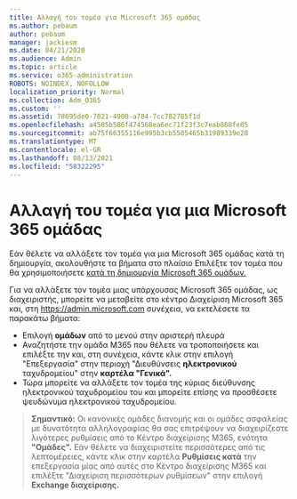 ```yaml
---
title: Αλλαγή του τομέα για Microsoft 365 ομάδας
ms.author: pebaum
author: pebaum
manager: jackiesm
ms.date: 04/21/2020
ms.audience: Admin
ms.topic: article
ms.service: o365-administration
ROBOTS: NOINDEX, NOFOLLOW
localization_priority: Normal
ms.collection: Adm_O365
ms.custom: ''
ms.assetid: 78695de0-7021-4900-a784-7cc782785f1d
ms.openlocfilehash: a4505b586f474568ea6ec71f23f3c7eab868fe05
ms.sourcegitcommit: ab75f66355116e995b3cb5505465b31989339e28
ms.translationtype: MT
ms.contentlocale: el-GR
ms.lasthandoff: 08/13/2021
ms.locfileid: "58322295"
---
```

# <a name="change-the-domain-for-a-microsoft-365-group"></a>Αλλαγή του τομέα για μια Microsoft 365 ομάδας

Εάν θέλετε να αλλάξετε τον τομέα για μια Microsoft 365 ομάδας κατά τη δημιουργία, ακολουθήστε τα βήματα στο πλαίσιο Επιλέξτε τον τομέα που θα χρησιμοποιήσετε [κατά τη δημιουργία Microsoft 365 ομάδων.](https://docs.microsoft.com/microsoft-365/admin/create-groups/choose-domain-to-create-groups)

Για να αλλάξετε τον τομέα μιας υπάρχουσας Microsoft 365 ομάδας, ως διαχειριστής, μπορείτε να μεταβείτε στο κέντρο Διαχείριση Microsoft 365 και, στη https://admin.microsoft.com συνέχεια, να εκτελέσετε τα παρακάτω βήματα:

- Επιλογή **ομάδων** από το μενού στην αριστερή πλευρά
- Αναζητήστε την ομάδα M365 που θέλετε να τροποποιήσετε και επιλέξτε την και, στη συνέχεια, κάντε κλικ στην επιλογή "Επεξεργασία" στην περιοχή "Διευθύνσεις **ηλεκτρονικού** ταχυδρομείου" στην **καρτέλα "Γενικά".** 
- Τώρα μπορείτε να αλλάξετε τον τομέα της κύριας διεύθυνσης ηλεκτρονικού ταχυδρομείου του και μπορείτε επίσης να προσθέσετε ψευδώνυμα ηλεκτρονικού ταχυδρομείου.

> **Σημαντικό:** Οι κανονικές ομάδες διανομής και οι ομάδες ασφαλείας με δυνατότητα αλληλογραφίας θα σας επιτρέψουν να διαχειρίζεστε λιγότερες ρυθμίσεις από το Κέντρο διαχείρισης M365, ενότητα **"Ομάδες".** Εάν θέλετε να διαχειριστείτε περισσότερες από τις λεπτομέρειες, κάντε κλικ στην καρτέλα **Ρυθμίσεις κατά** την επεξεργασία μίας από αυτές στο Κέντρο διαχείρισης M365 και επιλέξτε "Διαχείριση περισσότερων ρυθμίσεων" στην επιλογή **Exchange διαχείρισης.**